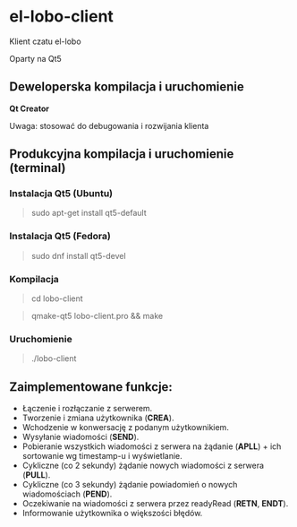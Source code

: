 # el-lobo-client

Klient czatu el-lobo

Oparty na Qt5

## Deweloperska kompilacja i uruchomienie

**Qt Creator**

Uwaga: stosować do debugowania i rozwijania klienta

## Produkcyjna kompilacja i uruchomienie (terminal)

### Instalacja Qt5 (Ubuntu)
> sudo apt-get install qt5-default

### Instalacja Qt5 (Fedora)
> sudo dnf install qt5-devel

### Kompilacja
> cd lobo-client

> qmake-qt5 lobo-client.pro && make

### Uruchomienie
> ./lobo-client

## Zaimplementowane funkcje:
* Łączenie i rozłączanie z serwerem.
* Tworzenie i zmiana użytkownika (**CREA**).
* Wchodzenie w konwersację z podanym użytkownikiem.
* Wysyłanie wiadomości (**SEND**).
* Pobieranie wszystkich wiadomości z serwera na żądanie (**APLL**) + ich sortowanie wg timestamp-u i wyświetlanie.
* Cykliczne (co 2 sekundy) żądanie nowych wiadomości z serwera (**PULL**).
* Cykliczne (co 3 sekundy) żądanie powiadomień o nowych wiadomościach (**PEND**).
* Oczekiwanie na wiadomości z serwera przez readyRead (**RETN**, **ENDT**).
* Informowanie użytkownika o większości błędów.
